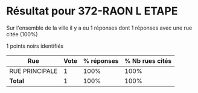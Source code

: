 # Résultat pour 372-RAON L ETAPE

Sur l'ensemble de la ville il y a eu 1 réponses dont 1 réponses avec une rue citée (100%)

1 points noirs identifiés

| Rue | Vote | % réponses | % Nb rues cités|
|-----|------|------------|----------------|
| RUE PRINCIPALE | 1 | 100% | 100%|
| **Total** | 1 | 100% | 100%|
